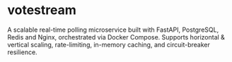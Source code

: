 # votestream
A scalable real-time polling microservice built with FastAPI, PostgreSQL, Redis and Nginx, orchestrated via Docker Compose. Supports horizontal &amp; vertical scaling, rate-limiting, in-memory caching, and circuit-breaker resilience.
